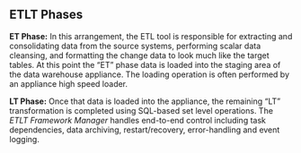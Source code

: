 ##  ETLT Phases

**ET Phase:** In this arrangement, the ETL tool is responsible for extracting and consolidating data from the source systems,  performing scalar data cleansing, and formatting the change data to look much like the target tables. At this point the “ET” phase data is loaded into the staging area of the data warehouse appliance.  The loading operation is often performed by an appliance high speed loader.

<!-- Some ETL tools can leverage the appliance high speed loader through ODBC/JDBC or platform-specific connectors.  If not, the ETL tool creates flat files for loading. -->

**LT Phase:**  Once that data is loaded into the appliance, the remaining “LT” transformation is completed using SQL-based set level operations. The *ETLT Framework Manager* handles end-to-end control including task dependencies, data archiving, restart/recovery, error-handling and event logging.
